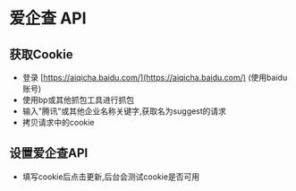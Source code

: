 # 爱企查 API

## 获取Cookie

+ 登录 [https://aiqicha.baidu.com/](https://aiqicha.baidu.com/) (使用baidu账号)
+ 使用bp或其他抓包工具进行抓包
+ 输入"腾讯"或其他企业名称关键字,获取名为suggest的请求
+ 拷贝请求中的cookie

## 设置爱企查API

+ 填写cookie后点击更新,后台会测试cookie是否可用
